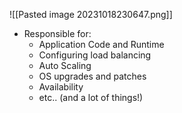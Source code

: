 ![[Pasted image 20231018230647.png]]

- Responsible for:
	- Application Code and Runtime
	- Configuring load balancing
	- Auto Scaling
	- OS upgrades and patches
	- Availability
	- etc.. (and a lot of things!)